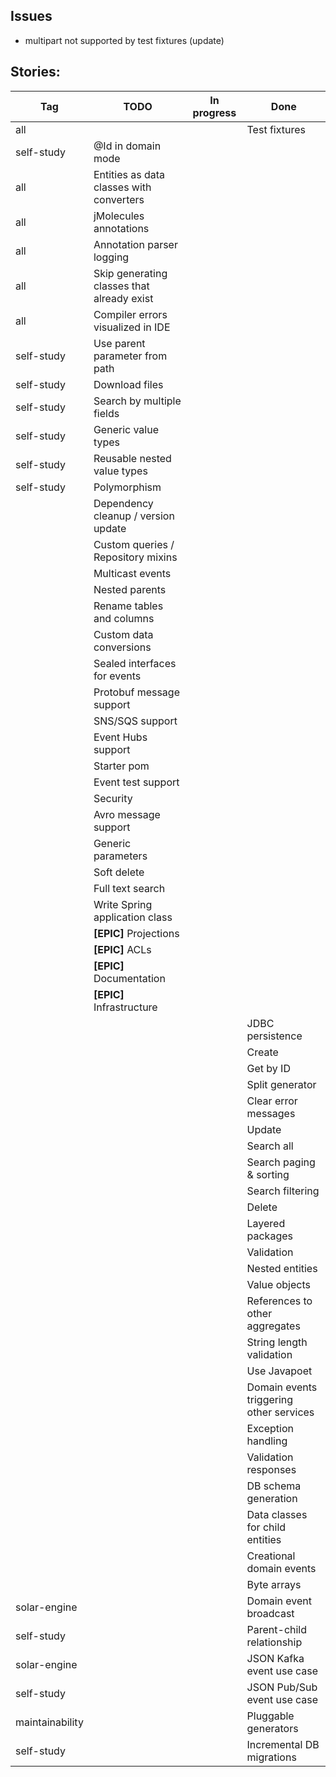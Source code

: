 ## Issues

- multipart not supported by test fixtures (update)

## Stories:

| Tag             | TODO                                       | In progress | Done                                    |
|-----------------|--------------------------------------------|-------------|-----------------------------------------|
| all             |                                            |             | Test fixtures                           |
| self-study      | @Id in domain mode                         |             |                                         |
| all             | Entities as data classes with converters   |             |                                         |
| all             | jMolecules annotations                     |             |                                         |
| all             | Annotation parser logging                  |             |                                         |
| all             | Skip generating classes that already exist |             |                                         |
| all             | Compiler errors visualized in IDE          |             |                                         |
| self-study      | Use parent parameter from path             |             |                                         |
| self-study      | Download files                             |             |                                         |
| self-study      | Search by multiple fields                  |             |                                         |
| self-study      | Generic value types                        |             |                                         |
| self-study      | Reusable nested value types                |             |                                         |
| self-study      | Polymorphism                               |             |                                         |
|                 | Dependency cleanup / version update        |             |                                         |
|                 | Custom queries / Repository mixins         |             |                                         |
|                 | Multicast events                           |             |                                         |
|                 | Nested parents                             |             |                                         |
|                 | Rename tables and columns                  |             |                                         |
|                 | Custom data conversions                    |             |                                         |
|                 | Sealed interfaces for events               |             |                                         |
|                 | Protobuf message support                   |             |                                         |
|                 | SNS/SQS support                            |             |                                         |
|                 | Event Hubs support                         |             |                                         |
|                 | Starter pom                                |             |                                         |
|                 | Event test support                         |             |                                         |
|                 | Security                                   |             |                                         |
|                 | Avro message support                       |             |                                         |
|                 | Generic parameters                         |             |                                         |
|                 | Soft delete                                |             |                                         |
|                 | Full text search                           |             |                                         |
|                 | Write Spring application class             |             |                                         |
|                 | **[EPIC]** Projections                     |             |                                         |
|                 | **[EPIC]** ACLs                            |             |                                         |
|                 | **[EPIC]** Documentation                   |             |                                         |
|                 | **[EPIC]** Infrastructure                  |             |                                         |
|                 |                                            |             | JDBC persistence                        |
|                 |                                            |             | Create                                  |
|                 |                                            |             | Get by ID                               |
|                 |                                            |             | Split generator                         |
|                 |                                            |             | Clear error messages                    |
|                 |                                            |             | Update                                  |
|                 |                                            |             | Search all                              |
|                 |                                            |             | Search paging & sorting                 |
|                 |                                            |             | Search filtering                        |
|                 |                                            |             | Delete                                  |
|                 |                                            |             | Layered packages                        |
|                 |                                            |             | Validation                              |
|                 |                                            |             | Nested entities                         |
|                 |                                            |             | Value objects                           |
|                 |                                            |             | References to other aggregates          |
|                 |                                            |             | String length validation                |
|                 |                                            |             | Use Javapoet                            |
|                 |                                            |             | Domain events triggering other services |
|                 |                                            |             | Exception handling                      |
|                 |                                            |             | Validation responses                    |
|                 |                                            |             | DB schema generation                    |
|                 |                                            |             | Data classes for child entities         |
|                 |                                            |             | Creational domain events                |
|                 |                                            |             | Byte arrays                             |
| solar-engine    |                                            |             | Domain event broadcast                  |                                         
| self-study      |                                            |             | Parent-child relationship               |                                                                                  
| solar-engine    |                                            |             | JSON Kafka event use case               |                                         
| self-study      |                                            |             | JSON Pub/Sub event use case             |                                         
| maintainability |                                            |             | Pluggable generators                    |
| self-study      |                                            |             | Incremental DB migrations               |